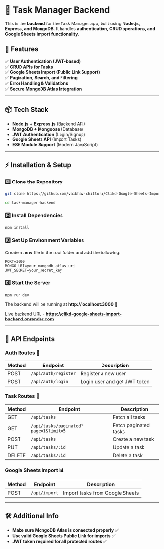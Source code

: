 # 📌 Task Manager Backend

This is the **backend** for the Task Manager app, built using **Node.js, Express, and MongoDB**. It handles **authentication, CRUD operations, and Google Sheets import functionality**.

## 🚀 Features

✅ **User Authentication (JWT-based)**  
✅ **CRUD APIs for Tasks**  
✅ **Google Sheets Import (Public Link Support)**  
✅ **Pagination, Search, and Filtering**  
✅ **Error Handling & Validations**  
✅ **Secure MongoDB Atlas Integration**

---

## 📦 Tech Stack

- **Node.js** + **Express.js** (Backend API)
- **MongoDB + Mongoose** (Database)
- **JWT Authentication** (Login/Signup)
- **Google Sheets API** (Import Tasks)
- **ES6 Module Support** (Modern JavaScript)

---

## ⚡ Installation & Setup

### 1️⃣ Clone the Repository

```sh
git clone https://github.com/vaibhav-chittora/Clikd-Google-Sheets-Import-Backend.git

cd task-manager-backend
```

### 2️⃣ Install Dependencies

```sh
npm install
```

### 3️⃣ Set Up Environment Variables

Create a **.env** file in the root folder and add the following:

```env
PORT=3000
MONGO_URI=your_mongodb_atlas_uri
JWT_SECRET=your_secret_key
```

### 4️⃣ Start the Server

```sh
npm run dev
```

The backend will be running at **http://localhost:3000** 🚀

Live backend URL - **https://clikd-google-sheets-import-backend.onrender.com**

---

## 🔗 API Endpoints

### **Auth Routes** 🔐

| Method | Endpoint             | Description                  |
| ------ | -------------------- | ---------------------------- |
| POST   | `/api/auth/register` | Register a new user          |
| POST   | `/api/auth/login`    | Login user and get JWT token |

### **Task Routes** 📌

| Method | Endpoint                              | Description           |
| ------ | ------------------------------------- | --------------------- |
| GET    | `/api/tasks`                          | Fetch all tasks       |
| GET    | `/api/tasks/paginated?page=1&limit=5` | Fetch paginated tasks |
| POST   | `/api/tasks`                          | Create a new task     |
| PUT    | `/api/tasks/:id`                      | Update a task         |
| DELETE | `/api/tasks/:id`                      | Delete a task         |

### **Google Sheets Import** 📊

| Method | Endpoint      | Description                     |
| ------ | ------------- | ------------------------------- |
| POST   | `/api/import` | Import tasks from Google Sheets |

---

## 🛠️ Additional Info

- **Make sure MongoDB Atlas is connected properly** ✅
- **Use valid Google Sheets Public Link for imports** ✅
- **JWT token required for all protected routes** ✅
